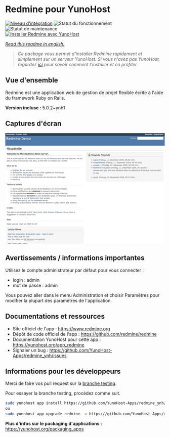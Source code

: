 <!--
N.B.: This README was automatically generated by https://github.com/YunoHost/apps/tree/master/tools/README-generator
It shall NOT be edited by hand.
-->

# Redmine pour YunoHost

[![Niveau d'intégration](https://dash.yunohost.org/integration/redmine.svg)](https://dash.yunohost.org/appci/app/redmine) ![Statut du fonctionnement](https://ci-apps.yunohost.org/ci/badges/redmine.status.svg) ![Statut de maintenance](https://ci-apps.yunohost.org/ci/badges/redmine.maintain.svg)  
[![Installer Redmine avec YunoHost](https://install-app.yunohost.org/install-with-yunohost.svg)](https://install-app.yunohost.org/?app=redmine)

*[Read this readme in english.](./README.md)*

> *Ce package vous permet d'installer Redmine rapidement et simplement sur un serveur YunoHost.
Si vous n'avez pas YunoHost, regardez [ici](https://yunohost.org/#/install) pour savoir comment l'installer et en profiter.*

## Vue d'ensemble

Redmine est une application web de gestion de projet flexible écrite à l'aide du framework Ruby on Rails.


**Version incluse :** 5.0.2~ynh1


## Captures d'écran

![Capture d'écran de Redmine](./doc/screenshots/Redmine-demo.png)

## Avertissements / informations importantes

Utilisez le compte administrateur par défaut pour vous connecter :

- login : admin
- mot de passe : admin

Vous pouvez aller dans le menu Administration et choisir Paramètres pour modifier la plupart des paramètres de l'application.

## Documentations et ressources

* Site officiel de l'app : <https://www.redmine.org>
* Dépôt de code officiel de l'app : <https://github.com/redmine/redmine>
* Documentation YunoHost pour cette app : <https://yunohost.org/app_redmine>
* Signaler un bug : <https://github.com/YunoHost-Apps/redmine_ynh/issues>

## Informations pour les développeurs

Merci de faire vos pull request sur la [branche testing](https://github.com/YunoHost-Apps/redmine_ynh/tree/testing).

Pour essayer la branche testing, procédez comme suit.

``` bash
sudo yunohost app install https://github.com/YunoHost-Apps/redmine_ynh/tree/testing --debug
ou
sudo yunohost app upgrade redmine -u https://github.com/YunoHost-Apps/redmine_ynh/tree/testing --debug
```

**Plus d'infos sur le packaging d'applications :** <https://yunohost.org/packaging_apps>
